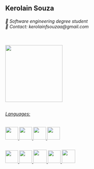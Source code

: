 <h2>Kerolain Souza</h2>

<h6>
  🚀 Software engineering degree student
<br>
  📩 Contact: kerolainfsouzaa@gmail.com
</h6>

<br>

  <div>
    <a href="https://github.com/iamKerolain">     
    <img height="180em" src="https://github-readme-stats.vercel.app/api?username=Kerolain&show_icons=true&theme=tokyonight"/>   
  </div>

##
<div>
<h6>Languages:</h6>
  <img height="40em" src="https://img.icons8.com/?size=100&id=zHmH8HpOmM90&format=png&color=000000"/>
  <img height="40em" src="https://img.icons8.com/?size=100&id=PW8KZnP7qXzO&format=png&color=000000">
  <img height="40em" src="https://img.icons8.com/?size=100&id=aRiu1GGi6Aoe&format=png&color=000000"/>
  <img height="40em" src="https://img.icons8.com/?size=100&id=MRQWA3gxIrCt&format=png&color=000000"/>
  <br></div>
  
##

  <div>
    <img height="40em" src="https://img.icons8.com/?size=100&id=20909&format=png&color=000000"/>
    <img height="40em" src="https://img.icons8.com/?size=100&id=1045&format=png&color=000000"/>
    <img height="42em" src="https://img.icons8.com/?size=100&id=108784&format=png&color=000000"/>
    <img height="40em" src="https://img.icons8.com/?size=100&id=vIbsCQXkSp6l&format=png&color=000000"/>
    <img height="42em" src="https://img.icons8.com/?size=100&id=BEMhRoRy403e&format=png&color=000000"/>
  </div>  
